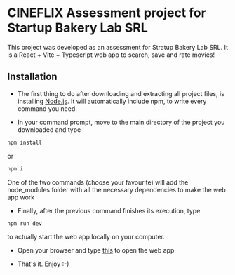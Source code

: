 # CINEFLIX Assessment project for Startup Bakery Lab SRL

This project was developed as an assessment for Stratup Bakery Lab SRL. It is a React + Vite + Typescript web app to search, save and rate movies!

## Installation

- The first thing to do after downloading and extracting all project files, is installing [Node.js](https://nodejs.org/en/download). It will automatically include npm, to write every command you need.

- In your command prompt, move to the main directory of the project you downloaded and type

```cmd
npm install
```

or

```cmd
npm i
```

One of the two commands (choose your favourite) will add the node_modules folder with all the necessary dependencies to make the web app work

- Finally, after the previous command finishes its execution, type

```cmd
npm run dev
```

to actually start the web app locally on your computer.

- Open your browser and type [this](http://localhost:5173) to open the web app

- That's it. Enjoy :-)
